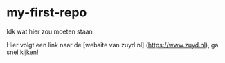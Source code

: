 # my-first-repo
Idk wat hier zou moeten staan

Hier volgt een link naar de [website van zuyd.nl] (https://www.zuyd.nl), ga snel kijken!
